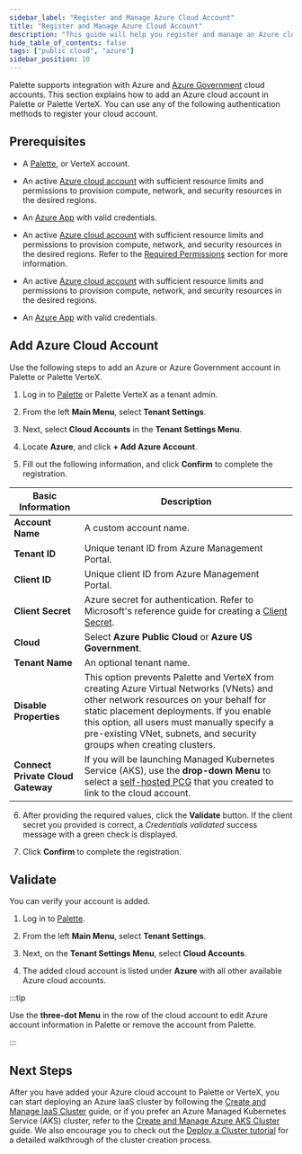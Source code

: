 ```yaml
---
sidebar_label: "Register and Manage Azure Cloud Account"
title: "Register and Manage Azure Cloud Account"
description: "This guide will help you register and manage an Azure cloud account in Palette"
hide_table_of_contents: false
tags: ["public cloud", "azure"]
sidebar_position: 10
---
```


Palette supports integration with Azure and
[Azure Government](https://azure.microsoft.com/en-us/explore/global-infrastructure/government) cloud accounts. This
section explains how to add an Azure cloud account in Palette or Palette VerteX. You can use any of the following
authentication methods to register your cloud account.

## Prerequisites

- A [Palette](https://console.spectrocloud.com/), or VerteX account.

- An active [Azure cloud account](https://portal.azure.com/) with sufficient resource limits and permissions to
  provision compute, network, and security resources in the desired regions.

- An [Azure App](https://learn.microsoft.com/en-us/azure/app-service/overview) with valid credentials.

* An active [Azure cloud account](https://portal.azure.com/) with sufficient resource limits and permissions to
  provision compute, network, and security resources in the desired regions. Refer to the
  [Required Permissions](./required-permissions.md) section for more information.

- An active [Azure cloud account](https://portal.azure.com/) with sufficient resource limits and permissions to
  provision compute, network, and security resources in the desired regions.

- An [Azure App](https://learn.microsoft.com/en-us/azure/app-service/overview) with valid credentials.

## Add Azure Cloud Account

Use the following steps to add an Azure or Azure Government account in Palette or Palette VerteX.

1. Log in to [Palette](https://console.spectrocloud.com) or Palette VerteX as a tenant admin.

2. From the left **Main Menu**, select **Tenant Settings**.

3. Next, select **Cloud Accounts** in the **Tenant Settings Menu**.

4. Locate **Azure**, and click **+ Add Azure Account**.

5. Fill out the following information, and click **Confirm** to complete the registration.

| **Basic Information**             | **Description**                                                                                                                                                                                                                                                                                        |
| --------------------------------- | ------------------------------------------------------------------------------------------------------------------------------------------------------------------------------------------------------------------------------------------------------------------------------------------------------ |
| **Account Name**                  | A custom account name.                                                                                                                                                                                                                                                                                 |
| **Tenant ID**                     | Unique tenant ID from Azure Management Portal.                                                                                                                                                                                                                                                         |
| **Client ID**                     | Unique client ID from Azure Management Portal.                                                                                                                                                                                                                                                         |
| **Client Secret**                 | Azure secret for authentication. Refer to Microsoft's reference guide for creating a [Client Secret](https://docs.microsoft.com/en-us/azure/active-directory/develop/howto-create-service-principal-portal#create-an-azure-active-directory-application).                                              |
| **Cloud**                         | Select **Azure Public Cloud** or **Azure US Government**.                                                                                                                                                                                                                                              |
| **Tenant Name**                   | An optional tenant name.                                                                                                                                                                                                                                                                               |
| **Disable Properties**            | This option prevents Palette and VerteX from creating Azure Virtual Networks (VNets) and other network resources on your behalf for static placement deployments. If you enable this option, all users must manually specify a pre-existing VNet, subnets, and security groups when creating clusters. |
| **Connect Private Cloud Gateway** | If you will be launching Managed Kubernetes Service (AKS), use the **drop-down Menu** to select a [self-hosted PCG](gateways.md) that you created to link to the cloud account.                                                                                                                        |

6. After providing the required values, click the **Validate** button. If the client secret you provided is correct, a
   _Credentials validated_ success message with a green check is displayed.

7. Click **Confirm** to complete the registration.

## Validate

You can verify your account is added.

1. Log in to [Palette](https://console.spectrocloud.com).

2. From the left **Main Menu**, select **Tenant Settings**.

3. Next, on the **Tenant Settings Menu**, select **Cloud Accounts**.

4. The added cloud account is listed under **Azure** with all other available Azure cloud accounts.

:::tip

Use the **three-dot Menu** in the row of the cloud account to edit Azure account information in Palette or remove the
account from Palette.

:::

## Next Steps

After you have added your Azure cloud account to Palette or VerteX, you can start deploying an Azure IaaS cluster by
following the [Create and Manage IaaS Cluster](./create-azure-cluster.md) guide, or if you prefer an Azure Managed
Kubernetes Service (AKS) cluster, refer to the [Create and Manage Azure AKS Cluster](./azure.md) guide. We also
encourage you to check out the [Deploy a Cluster tutorial](../deploy-k8s-cluster.md) for a detailed walkthrough of the
cluster creation process.
